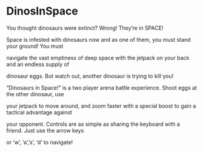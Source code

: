 DinosInSpace
============
You thought dinosaurs were extinct? Wrong! They’re in SPACE! 

Space is infested with dinosaurs now and as one of them, you must stand your ground! You must 

navigate the vast emptiness of deep space with the jetpack on your back and an endless supply of 

dinosaur eggs. But watch out, another dinosaur is trying to kill you! 

“Dinosaurs in Space!” is a two player arena battle experience. Shoot eggs at the other dinosaur, use 

your jetpack to move around, and zoom faster with a special boost to gain a tactical advantage against 

your opponent. Controls are as simple as sharing the keyboard with a friend. Just use the arrow keys 

or ‘w’, ’a’,’s’, ‘d’ to navigate!
